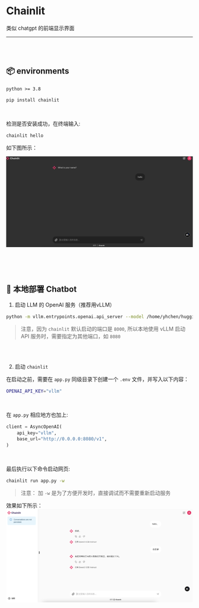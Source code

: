# Chainlit

类似 chatgpt 的前端显示界面

---


<br>
<br>



## 📦 environments

`python >= 3.8`


```bash
pip install chainlit
```


<br>


检测是否安装成功，在终端输入:
```bash
chainlit hello
```

如下图所示：

![chainlit hello](/assets/chainlit_hello.png)



<br>
<br>
<br>




## 🔌 本地部署 Chatbot

1. 启动 LLM 的 OpenAI 服务（推荐用vLLM）

```bash
python -m vllm.entrypoints.openai.api_server --model /home/yhchen/huggingface_model/Qwen/Qwen2-0.5B-Instruct --served-model-name Qwen2-0.5B-Instruct --port 8080
```

> 注意，因为 `chainlit` 默认启动的端口是 `8000`, 所以本地使用 vLLM 启动 API 服务时，需要指定为其他端口，如 `8080`

<br>
<br>

2. 启动 `chainlit`

在启动之前，需要在 `app.py` 同级目录下创建一个 `.env` 文件，并写入以下内容： 

```sh
OPENAI_API_KEY="vllm"
```

<br>

在 `app.py` 相应地方也加上:
```python
client = AsyncOpenAI(
    api_key="vllm",
    base_url="http://0.0.0.0:8080/v1",
)
```

<br>

最后执行以下命令启动网页:

```sh
chainlit run app.py -w
```

> 注意： 加 `-w` 是为了方便开发时，直接调试而不需要重新启动服务


效果如下所示：
![openai format chatbot demo](/assets/chainlit_openaidemo.png)



